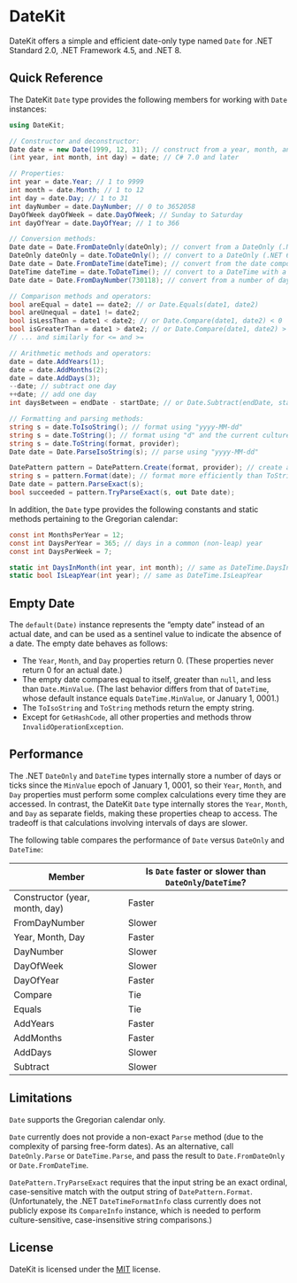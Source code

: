# DateKit

DateKit offers a simple and efficient date-only type named `Date` for .NET Standard 2.0, .NET Framework 4.5, and .NET 8.

## Quick Reference

The DateKit `Date` type provides the following members for working with `Date` instances:

```csharp
using DateKit;

// Constructor and deconstructor:
Date date = new Date(1999, 12, 31); // construct from a year, month, and day
(int year, int month, int day) = date; // C# 7.0 and later

// Properties:
int year = date.Year; // 1 to 9999
int month = date.Month; // 1 to 12
int day = date.Day; // 1 to 31
int dayNumber = date.DayNumber; // 0 to 3652058
DayOfWeek dayOfWeek = date.DayOfWeek; // Sunday to Saturday
int dayOfYear = date.DayOfYear; // 1 to 366

// Conversion methods:
Date date = Date.FromDateOnly(dateOnly); // convert from a DateOnly (.NET 6 and later)
DateOnly dateOnly = date.ToDateOnly(); // convert to a DateOnly (.NET 6 and later)
Date date = Date.FromDateTime(dateTime); // convert from the date component of a DateTime
DateTime dateTime = date.ToDateTime(); // convert to a DateTime with a time component of midnight
Date date = Date.FromDayNumber(730118); // convert from a number of days since January 1, 0001

// Comparison methods and operators:
bool areEqual = date1 == date2; // or Date.Equals(date1, date2)
bool areUnequal = date1 != date2;
bool isLessThan = date1 < date2; // or Date.Compare(date1, date2) < 0
bool isGreaterThan = date1 > date2; // or Date.Compare(date1, date2) > 0
// ... and similarly for <= and >=

// Arithmetic methods and operators:
date = date.AddYears(1);
date = date.AddMonths(2);
date = date.AddDays(3);
--date; // subtract one day
++date; // add one day
int daysBetween = endDate - startDate; // or Date.Subtract(endDate, startDate)

// Formatting and parsing methods:
string s = date.ToIsoString(); // format using "yyyy-MM-dd"
string s = date.ToString(); // format using "d" and the current culture
string s = date.ToString(format, provider);
Date date = Date.ParseIsoString(s); // parse using "yyyy-MM-dd"

DatePattern pattern = DatePattern.Create(format, provider); // create a reusable format pattern
string s = pattern.Format(date); // format more efficiently than ToString(format, provider)
Date date = pattern.ParseExact(s);
bool succeeded = pattern.TryParseExact(s, out Date date);
```

In addition, the `Date` type provides the following constants and static methods pertaining to the Gregorian calendar:

```csharp
const int MonthsPerYear = 12;
const int DaysPerYear = 365; // days in a common (non-leap) year
const int DaysPerWeek = 7;

static int DaysInMonth(int year, int month); // same as DateTime.DaysInMonth
static bool IsLeapYear(int year); // same as DateTime.IsLeapYear
```

## Empty Date

The `default(Date)` instance represents the “empty date” instead of an actual date, and can be used as a sentinel value to indicate the absence of a date. The empty date behaves as follows:

* The `Year`, `Month`, and `Day` properties return 0. (These properties never return 0 for an actual date.)
* The empty date compares equal to itself, greater than `null`, and less than `Date.MinValue`. (The last behavior differs from that of `DateTime`, whose default instance equals `DateTime.MinValue`, or January 1, 0001.)
* The `ToIsoString` and `ToString` methods return the empty string.
* Except for `GetHashCode`, all other properties and methods throw
`InvalidOperationException`.

## Performance

The .NET `DateOnly` and `DateTime` types internally store a number of days or ticks since the `MinValue` epoch of January 1, 0001, so their `Year`, `Month`, and `Day` properties must perform some complex calculations every time they are accessed. In contrast, the DateKit `Date` type internally stores the `Year`, `Month`, and `Day` as separate fields, making these properties cheap to access. The tradeoff is that calculations involving intervals of days are slower.

The following table compares the performance of `Date` versus `DateOnly` and `DateTime`:

| Member | Is `Date` faster or slower than `DateOnly`/`DateTime`? |
| ------------------------------ | ------ |
| Constructor (year, month, day) | Faster |
| FromDayNumber                  | Slower |
| Year, Month, Day               | Faster |
| DayNumber                      | Slower |
| DayOfWeek                      | Slower |
| DayOfYear                      | Faster |
| Compare                        | Tie    |
| Equals                         | Tie    |
| AddYears                       | Faster |
| AddMonths                      | Faster |
| AddDays                        | Slower |
| Subtract                       | Slower |

## Limitations

`Date` supports the Gregorian calendar only.

`Date` currently does not provide a non-exact `Parse` method (due to the complexity of parsing free-form dates). As an alternative, call `DateOnly.Parse` or `DateTime.Parse`, and pass the result to `Date.FromDateOnly` or `Date.FromDateTime`.

`DatePattern.TryParseExact` requires that the input string be an exact ordinal, case-sensitive match with the output string of `DatePattern.Format`. (Unfortunately, the .NET `DateTimeFormatInfo` class currently does not publicly expose its `CompareInfo` instance, which is needed to perform culture-sensitive, case-insensitive string comparisons.)

## License

DateKit is licensed under the [MIT](LICENSE.md) license.
